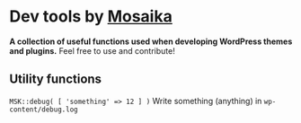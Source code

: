 # Dev tools by [Mosaika](https://mosaika.fr)

**A collection of useful functions used when developing WordPress themes and plugins.**
Feel free to use and contribute!

## Utility functions

```MSK::debug( [ 'something' => 12 ] )```
Write something (anything) in `wp-content/debug.log`